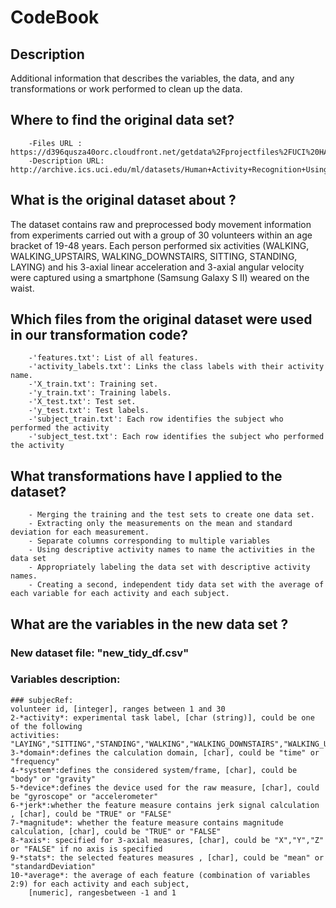 # CodeBook
## Description
Additional information that describes the variables, the data, and any transformations or work  performed to clean up the data.
## Where to find the original data  set?

        -Files URL : https://d396qusza40orc.cloudfront.net/getdata%2Fprojectfiles%2FUCI%20HAR%20Dataset.zip
        -Description URL: http://archive.ics.uci.edu/ml/datasets/Human+Activity+Recognition+Using+Smartphones
        
## What is the original dataset about ?
The dataset contains raw and preprocessed body movement information from experiments carried out with a group of 30 volunteers within an age bracket of 19-48 years. Each person performed six activities (WALKING, WALKING_UPSTAIRS, WALKING_DOWNSTAIRS, SITTING, STANDING, LAYING) and his 3-axial linear acceleration and 3-axial angular velocity were captured using a smartphone (Samsung Galaxy S II) weared on the waist. 

## Which files from the original dataset were used in our transformation code?

        -'features.txt': List of all features.
        -'activity_labels.txt': Links the class labels with their activity name.
        -'X_train.txt': Training set.
        -'y_train.txt': Training labels.
        -'X_test.txt': Test set.
        -'y_test.txt': Test labels.
        -'subject_train.txt': Each row identifies the subject who performed the activity
        -'subject_test.txt': Each row identifies the subject who performed the activity 
## What transformations have I applied to the dataset?

        - Merging the training and the test sets to create one data set.
        - Extracting only the measurements on the mean and standard deviation for each measurement.
        - Separate columns corresponding to multiple variables
        - Using descriptive activity names to name the activities in the data set
        - Appropriately labeling the data set with descriptive activity names.
        - Creating a second, independent tidy data set with the average of each variable for each activity and each subject.
        
## What are the variables in the new data set ?

### New dataset file: "new_tidy_df.csv"

### Variables description:

    ### subjecRef:
    volunteer id, [integer], ranges between 1 and 30
    2-*activity*: experimental task label, [char (string)], could be one of the following
    activities: "LAYING","SITTING","STANDING","WALKING","WALKING_DOWNSTAIRS","WALKING_UPSTAIRS"
    3-*domain*:defines the calculation domain, [char], could be "time" or "frequency"
    4-*system*:defines the considered system/frame, [char], could be "body" or "gravity"
    5-*device*:defines the device used for the raw measure, [char], could be "gyroscope" or "accelerometer"
    6-*jerk*:whether the feature measure contains jerk signal calculation , [char], could be "TRUE" or "FALSE"    
    7-*magnitude*: whether the feature measure contains magnitude calculation, [char], could be "TRUE" or "FALSE"
    8-*axis*: specified for 3-axial measures, [char], could be "X","Y","Z" or "FALSE" if no axis is specified
    9-*stats*: the selected features measures , [char], could be "mean" or "standardDeviation"
    10-*average*: the average of each feature (combination of variables 2:9) for each activity and each subject,
        [numeric], rangesbetween -1 and 1

